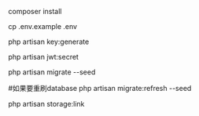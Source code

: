 composer install

cp .env.example .env

php artisan key:generate

php artisan jwt:secret

php artisan migrate --seed

#如果要重刷database
php artisan migrate:refresh --seed

php artisan storage:link